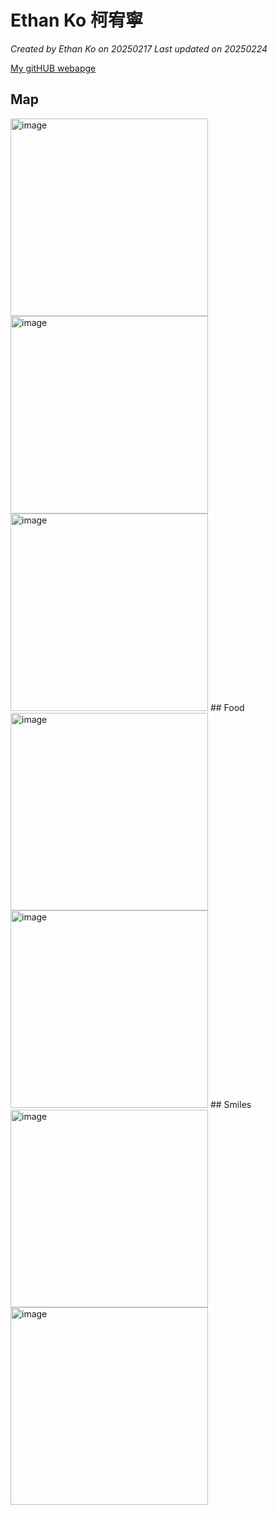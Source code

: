 # Ethan Ko 柯宥寧

*Created by Ethan Ko on 20250217 Last updated on 20250224*

[My gitHUB webapge](https://github.com/EthanKo0205)


## Map
<img width="316" alt="image" src="https://i.ytimg.com/vi/_GiB2WWrPMg/hq720.jpg?sqp=-oaymwEhCK4FEIIDSFryq4qpAxMIARUAAAAAGAElAADIQj0AgKJD&rs=AOn4CLAcejQnGB0lJvMMw_WSVvDnejn--Q" />
<img width="316" alt="image" src="https://www.nccu.edu.tw/var/file/0/1000/pictures/74/part_14560_9552802_16023.jpg" />
<img width="316" alt="image" src="https://bizweb.dktcdn.net/100/180/874/files/nycu-2.jpg?v=1665045510670" />
## Food
<img width="316" alt="image" src="https://promova.com/content/small_italian_food_words_26076fb3f5.png" />
<img width="316" alt="image" src="https://japan-food-guide-prod.s3.ap-northeast-1.amazonaws.com/uploads/article/cover_image/000/000/007/84a54ff0d5428323f4b35273d74e43d08e7cb2e5fe0d763ea0b74715681d21b2/eye_catch_sushi.jpg?1734062190" />
## Smiles
<img width="316" alt="image" src="https://m.media-amazon.com/images/I/71vSa3qzCIL._AC_UF1000,1000_QL80_.jpg" />
<img width="316" alt="image" src="https://www.susla.edu/assets/susla/images/MathmaticsImage.jpeg" />
